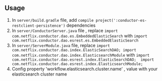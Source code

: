 ## Usage

1. In `server/build.gradle` file,  add `compile project(':conductor-es-restclient-persistence')`  dependencies
1. In `server/ConductorServer.java` file , replace  `import com.netflix.conductor.dao.es.EmbeddedElasticSearch` with `import com.netflix.conductor.dao.esrest.es.EmbeddedElasticSearch`
1. In `server/ServerModule.java` file,  replace  `import com.netflix.conductor.dao.index.ElasticSearchDAO; import com.netflix.conductor.dao.index.ElasticsearchModule` with `import com.netflix.conductor.dao.esrest.index.ElasticSearchDAO;  import com.netflix.conductor.dao.esrest.index.ElasticsearchModule;`
1. Config property 'workflow.elasticsearch.cluster.name' , value with your elasticsearch cluster name
